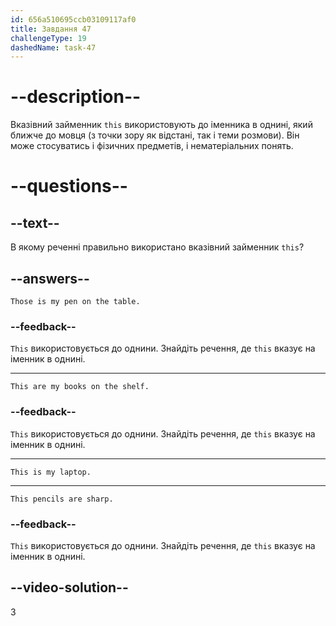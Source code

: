```yaml
---
id: 656a510695ccb03109117af0
title: Завдання 47
challengeType: 19
dashedName: task-47
---
```


# --description--

Вказівний займенник `this` використовують до іменника в однині, який ближче до мовця (з точки зору як відстані, так і теми розмови). Він може стосуватись і фізичних предметів, і нематеріальних понять.

# --questions--

## --text--

В якому реченні правильно використано вказівний займенник `this`?

## --answers--

`Those is my pen on the table.`

### --feedback--

`This` використовується до однини. Знайдіть речення, де `this` вказує на іменник в однині.

---

`This are my books on the shelf.`

### --feedback--

`This` використовується до однини. Знайдіть речення, де `this` вказує на іменник в однині.

---

`This is my laptop.`

---

`This pencils are sharp.`

### --feedback--

`This` використовується до однини. Знайдіть речення, де `this` вказує на іменник в однині.

## --video-solution--

3
